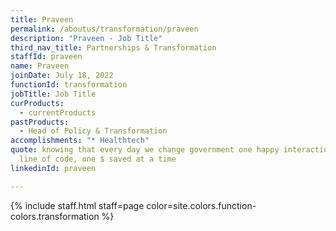 ```yaml
---
title: Praveen
permalink: /aboutus/transformation/praveen
description: "Praveen - Job Title"
third_nav_title: Partnerships & Transformation
staffId: praveen
name: Praveen
joinDate: July 18, 2022
functionId: transformation
jobTitle: Job Title
curProducts:
  - currentProducts
pastProducts:
  - Head of Policy & Transformation
accomplishments: "* Healthtech"
quote: knowing that every day we change government one happy interaction, one
  line of code, one $ saved at a time
linkedinId: praveen

---
```


{% include staff.html staff=page color=site.colors.function-colors.transformation %}
